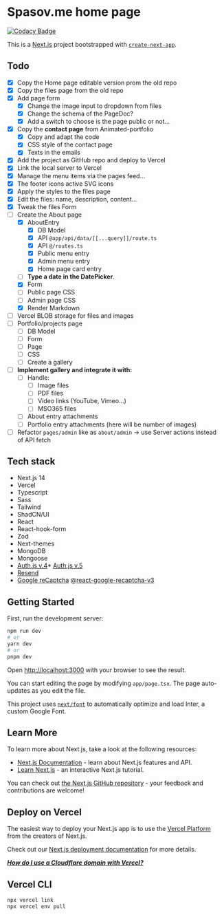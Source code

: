 # Spasov.me home page

[![Codacy Badge](https://app.codacy.com/project/badge/Grade/25a5b655a9ce437aa5867df55352e90c)](https://app.codacy.com/gh/metalevel-tech/spasov-me/dashboard?utm_source=gh&utm_medium=referral&utm_content=&utm_campaign=Badge_grade)

This is a [Next.js](https://nextjs.org/) project bootstrapped with [`create-next-app`](https://github.com/vercel/next.js/tree/canary/packages/create-next-app).

## Todo

- [x] Copy the Home page editable version prom the old repo
- [x] Copy the files page from the old repo
- [x] Add page form
  - [x] Change the image input to dropdown from files
  - [x] Change the schema of the PageDoc?
  - [x] Add a switch to choose is the page public or not...
- [x] Copy the **contact page** from Animated-portfolio
  - [x] Copy and adapt the code
  - [x] CSS style of the contact page
  - [x] Texts in the emails
- [x] Add the project as GitHub repo and deploy to Vercel
- [x] Link the local server to Vercel
- [x] Manage the menu items via the pages feed...
- [x] The footer icons active SVG icons
- [x] Apply the styles to the files page
- [x] Edit the files: name, description, content...
- [x] Tweak the files Form
- [ ] Create the About page
  - [x] AboutEntry
    - [x] DB Model
    - [x] API `@app/api/data/[[...query]]/route.ts`
    - [x] API `@/routes.ts`
    - [x] Public menu entry
    - [x] Admin menu entry
    - [x] Home page card entry
  - [ ] **Type a date in the DatePicker**.
  - [x] Form
  - [ ] Public page CSS
  - [ ] Admin page CSS
  - [x] Render Markdown
- [ ] Vercel BLOB storage for files and images
- [ ] Portfolio/projects page
  - [ ] DB Model
  - [ ] Form
  - [ ] Page
  - [ ] CSS
  - [ ] Create a gallery
- [ ] **Implement gallery and integrate it with:**
  - [ ] Handle:
    - [ ] Image files
    - [ ] PDF files
    - [ ] Video links (YouTube, Vimeo...)
    - [ ] MSO365 files
  - [ ] About entry attachments
  - [ ] Portfolio entry attachments (here will be number of images)
- [ ] Refactor `pages/admin` like as `about/admin` -> use Server actions instead of API fetch

## Tech stack

- Next.js 14
- Vercel
- Typescript
- Sass
- Tailwind
- ShadCN/UI
- React
- React-hook-form
- Zod
- Next-themes
- MongoDB
- Mongoose
- [Auth.js v.4](https://authjs.dev/reference/nextjs)\* [Auth.js v.5](https://authjs.dev/guides/upgrade-to-v5)
- [Resend](https://resend.com/docs/send-with-nextjs)
- [Google reCaptcha](https://www.google.com/recaptcha/admin) @[react-google-recaptcha-v3](https://www.npmjs.com/package/react-google-recaptcha-v3)

## Getting Started

First, run the development server:

```bash
npm run dev
# or
yarn dev
# or
pnpm dev
```

Open [http://localhost:3000](http://localhost:3000) with your browser to see the result.

You can start editing the page by modifying `app/page.tsx`. The page auto-updates as you edit the file.

This project uses [`next/font`](https://nextjs.org/docs/basic-features/font-optimization) to automatically optimize and load Inter, a custom Google Font.

## Learn More

To learn more about Next.js, take a look at the following resources:

- [Next.js Documentation](https://nextjs.org/docs) - learn about Next.js features and API.
- [Learn Next.js](https://nextjs.org/learn) - an interactive Next.js tutorial.

You can check out [the Next.js GitHub repository](https://github.com/vercel/next.js/) - your feedback and contributions are welcome!

## Deploy on Vercel

The easiest way to deploy your Next.js app is to use the [Vercel Platform](https://vercel.com/new?utm_medium=default-template&filter=next.js&utm_source=create-next-app&utm_campaign=create-next-app-readme) from the creators of Next.js.

Check out our [Next.js deployment documentation](https://nextjs.org/docs/deployment) for more details.

[**_How do I use a Cloudflare domain with Vercel?_**](https://vercel.com/guides/using-cloudflare-with-vercel)

## Vercel CLI

```bash
npx vercel link
npx vercel env pull
```
